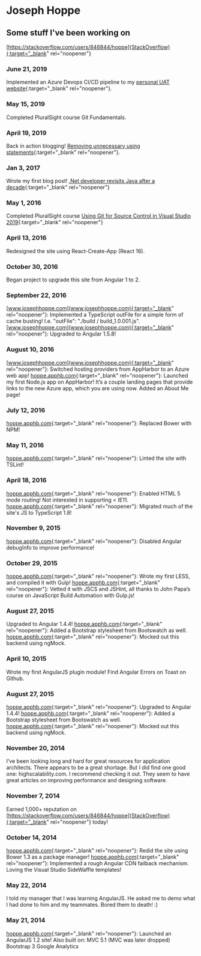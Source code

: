 # Joseph Hoppe

## Some stuff I've been working on

[https://stackoverflow.com/users/846844/hoppe](StackOverflow){:target="_blank" rel="noopener"}

### June 21, 2019
 Implemented an Azure Devops CI/CD pipeline to my [personal UAT website](http://hoppeuat.azurewebsites.net){:target="_blank" rel="noopener"}.

### May 15, 2019
Completed PluralSight course Git Fundamentals.

### April 19, 2019
Back in action blogging! [Removing unnecessary using statements](https://medium.com/@JosephHoppe/net-developer-revisits-java-after-a-decade-592e79547d34){:target="_blank" rel="noopener"}. 

### Jan 3, 2017
Wrote my first blog post! [.Net developer revisits Java after a decade](https://medium.com/@JosephHoppe/net-developer-revisits-java-after-a-decade-592e79547d34){:target="_blank" rel="noopener"}

### May 1, 2016
Completed PluralSight course [Using Git for Source Control in Visual Studio 2019](https://app.pluralsight.com/library/courses/using-git-source-control-visual-studio/table-of-contents){:target="_blank" rel="noopener"} 

### April 13, 2016
Redesigned the site using React-Create-App (React 16).

### October 30, 2016
Began project to upgrade this site from Angular 1 to 2.

### September 22, 2016
[www.josephhoppe.com](www.josephhoppe.com){:target="_blank" rel="noopener"}: Implemented a TypeScript outFile for a simple form of cache busting! I.e. "outFile": "./build / build_1.0.001.js".
[www.josephhoppe.com](www.josephhoppe.com){:target="_blank" rel="noopener"}: Upgraded to Angular 1.5.8!

### August 10, 2016
[www.josephhoppe.com](www.josephhoppe.com){:target="_blank" rel="noopener"}: Switched hosting providers from AppHarbor to an Azure web app!
[hoppe.apphb.com](hoppe.apphb.com){:target="_blank" rel="noopener"}: Launched my first Node.js app on AppHarbor! It’s a couple landing pages that provide links to the new Azure app, which you are using now.
Added an About Me page!

### July 12, 2016
[hoppe.apphb.com](hoppe.apphb.com){:target="_blank" rel="noopener"}: Replaced Bower with NPM!

### May 11, 2016
[hoppe.apphb.com](hoppe.apphb.com){:target="_blank" rel="noopener"}: Linted the site with TSLint!

### April 18, 2016
[hoppe.apphb.com](hoppe.apphb.com){:target="_blank" rel="noopener"}: Enabled HTML 5 mode routing! Not interested in supporting < IE11.
[hoppe.apphb.com](hoppe.apphb.com){:target="_blank" rel="noopener"}: Migrated much of the site's JS to TypeScript 1.8!

### November 9, 2015
[hoppe.apphb.com](hoppe.apphb.com){:target="_blank" rel="noopener"}: Disabled Angular debugInfo to improve performance!

### October 29, 2015
[hoppe.apphb.com](hoppe.apphb.com){:target="_blank" rel="noopener"}: Wrote my first LESS, and compiled it with Gulp!
[hoppe.apphb.com](hoppe.apphb.com){:target="_blank" rel="noopener"}: Vetted it with JSCS and JSHint, all thanks to John Papa’s course on JavaScript Build Automation with Gulp.js!

### August 27, 2015
Upgraded to Angular 1.4.4!
[hoppe.apphb.com](hoppe.apphb.com){:target="_blank" rel="noopener"}: Added a Bootstrap stylesheet from Bootswatch as well.
[hoppe.apphb.com](hoppe.apphb.com){:target="_blank" rel="noopener"}: Mocked out this backend using ngMock.

### April 10, 2015
Wrote my first AngularJS plugin module! Find Angular Errors on Toast on Github.

### August 27, 2015
[hoppe.apphb.com](hoppe.apphb.com){:target="_blank" rel="noopener"}: Upgraded to Angular 1.4.4!
[hoppe.apphb.com](hoppe.apphb.com){:target="_blank" rel="noopener"}: Added a Bootstrap stylesheet from Bootswatch as well.
[hoppe.apphb.com](hoppe.apphb.com){:target="_blank" rel="noopener"}: Mocked out this backend using ngMock.

### November 20, 2014
I’ve been looking long and hard for great resources for application architects. There appears to be a great shortage. But I did find one good one: highscalability.com. I recommend checking it out. They seem to have great articles on improving performance and designing software.

### November 7, 2014
Earned 1,000+ reputation on [https://stackoverflow.com/users/846844/hoppe](StackOverflow){:target="_blank" rel="noopener"} today!

### October 14, 2014
[hoppe.apphb.com](hoppe.apphb.com){:target="_blank" rel="noopener"}: Redid the site using Bower 1.3 as a package manager!
[hoppe.apphb.com](hoppe.apphb.com){:target="_blank" rel="noopener"}: Implemented a rough Angular CDN failback mechanism.
Loving the Visual Studio SideWaffle templates!

### May 22, 2014
I told my manager that I was learning AngularJS. He asked me to demo what I had done to him and my teammates. Bored them to death! :)

### May 21, 2014
[hoppe.apphb.com](hoppe.apphb.com){:target="_blank" rel="noopener"}: Launched an AngularJS 1.2 site! Also built on:
MVC 5.1 (MVC was later dropped)
Bootstrap 3
Google Analytics
